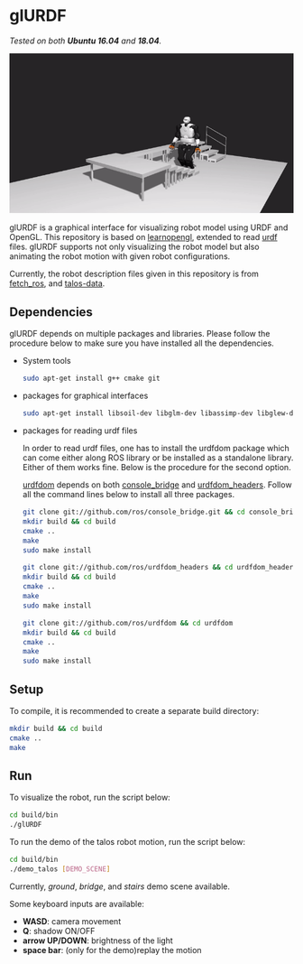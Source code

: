# glURDF
*Tested on both **Ubuntu 16.04** and **18.04**.*

<img src="./img/demo_talos.gif" width="600">

glURDF is a graphical interface for visualizing robot model using URDF and OpenGL.
This repository is based on [learnopengl](https://learnopengl.com), extended to read [urdf](http://wiki.ros.org/urdf) files.
glURDF supports not only visualizing the robot model but also animating the robot motion with given robot configurations.

Currently, the robot description files given in this repository is from [fetch_ros](https://github.com/fetchrobotics/fetch_ros.git), and [talos-data](https://github.com/stack-of-tasks/talos-data.git).

## Dependencies
glURDF depends on multiple packages and libraries. Please follow the procedure below to make sure you have installed all the dependencies.
- System tools
  ```sh
  sudo apt-get install g++ cmake git
  ```
- packages for graphical interfaces
  ```sh
  sudo apt-get install libsoil-dev libglm-dev libassimp-dev libglew-dev libglfw3-dev libxinerama-dev libxcursor-dev libxi-dev libboost-all-dev
  ```
- packages for reading urdf files

  In order to read urdf files, one has to install the urdfdom package which can come either along ROS library or be installed as a standalone library. Either of them works fine. Below is the procedure for the second option. 

  [urdfdom](https://github.com/ros/urdfdom) depends on both [console_bridge](https://github.com/ros/console_bridge) and [urdfdom_headers](https://github.com/ros/urdfdom_headers). Follow all the command lines below to install all three packages.

  ```sh
  git clone git://github.com/ros/console_bridge.git && cd console_bridge
  mkdir build && cd build
  cmake ..
  make
  sudo make install
  ```
  ```sh
  git clone git://github.com/ros/urdfdom_headers && cd urdfdom_headers
  mkdir build && cd build
  cmake ..
  make
  sudo make install
  ```
  ```sh
  git clone git://github.com/ros/urdfdom && cd urdfdom
  mkdir build && cd build
  cmake ..
  make
  sudo make install
  ```

## Setup
To compile, it is recommended to create a separate build directory:
```sh
mkdir build && cd build
cmake ..
make 
```

## Run
To visualize the robot, run the script below:
```sh
cd build/bin
./glURDF
```
To run the demo of the talos robot motion, run the script below:
```sh
cd build/bin
./demo_talos [DEMO_SCENE]
```
Currently, *ground*, *bridge*, and *stairs* demo scene available.

Some keyboard inputs are available:
- **WASD**: camera movement
- **Q**: shadow ON/OFF
- **arrow UP/DOWN**: brightness of the light
- **space bar**: (only for the demo)replay the motion
